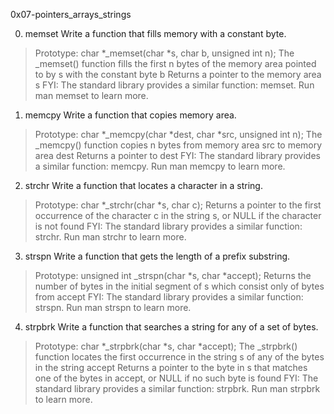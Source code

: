 0x07-pointers_arrays_strings

0. memset  Write a function that fills memory with a constant byte.
>Prototype: char *_memset(char *s, char b, unsigned int n);
>The _memset() function fills the first n bytes of the memory area pointed to by s with the constant byte b
>Returns a pointer to the memory area s
>FYI: The standard library provides a similar function: memset. Run man memset to learn more.

1. memcpy Write a function that copies memory area.
>Prototype: char *_memcpy(char *dest, char *src, unsigned int n);
>The _memcpy() function copies n bytes from memory area src to memory area dest
>Returns a pointer to dest
>FYI: The standard library provides a similar function: memcpy. Run man memcpy to learn more.

2. strchr Write a function that locates a character in a string.
>Prototype: char *_strchr(char *s, char c);
>Returns a pointer to the first occurrence of the character c in the string s, or NULL if the character is not found
>FYI: The standard library provides a similar function: strchr. Run man strchr to learn more.

3. strspn Write a function that gets the length of a prefix substring.
>Prototype: unsigned int _strspn(char *s, char *accept);
>Returns the number of bytes in the initial segment of s which consist only of bytes from accept
>FYI: The standard library provides a similar function: strspn. Run man strspn to learn more.

4. strpbrk Write a function that searches a string for any of a set of bytes.
>Prototype: char *_strpbrk(char *s, char *accept);
>The _strpbrk() function locates the first occurrence in the string s of any of the bytes in the string accept
>Returns a pointer to the byte in s that matches one of the bytes in accept, or NULL if no such byte is found
>FYI: The standard library provides a similar function: strpbrk. Run man strpbrk to learn more.
